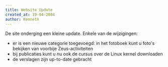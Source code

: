 ```yaml
---
title: Website Update
created_at: 19-04-2004
author: Kenneth
---
```


De site onderging een kleine update. Enkele van de wijzigingen:

- er is een nieuwe categorie toegevoegd: in het fotoboek kunt u foto's bekijken van voorbije Zeus-activiteiten
- bij publicaties kunt u nu ook de cursus over de Linux kernel downloaden
- de verslagen zijn up-to-date gebracht
